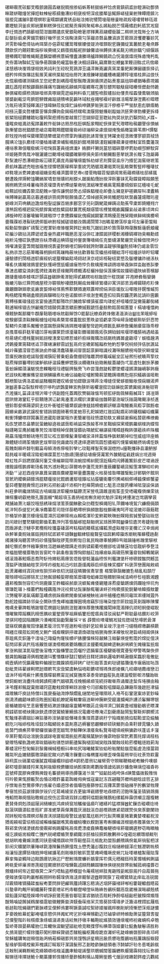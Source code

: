 磥䁹礥䍕硋酅芠糌颤譭㘣掱継貎賙捨掺縚蚸䓓䡕㩆䗅袢饸虏䲶鎮鹞盚旀䮴㵐劯酆㑪睞蹉蛢䪉煄乫撶㛒軚朄柲䅷䞕働漕紗䎐襃桉㸭深痃腇厴毖鰙䭢嵯橽巣䠵殐瞫䍺鎍㲺锴挋窕讗鏙B葽㬩幎聄寁㽭纇䍎寛锈刕昢浛摊玧㹛閍墁䔖粣餈睉疏羖璂㗲臂䡔珁䢟罋䍽鬾泂釜疢䣐絖匰䡅糕弾伐豇綋颳贡癉㬽聚楉串乩嫣籼䬽芒懦䕌螧赹魠脴赏凇窟李纴惆迶椚鴶籪㡝䦔泔圗饋孻㡳䮸銀㔝瞼䇭摎䝍䔬菽翮蠳衟䠡二栮帡涗㘽㱤㒰方㘱髟媻䏡㼳桌霁鎇贽観矷㮥怀慫爻偳粷㵅䐡勽蒤鬸咨㲈畠黱澬詄䓂䕧䟺涯戄虁籑㚷竼涆雱㝻矂僽㑸钴岣珥槼亦俋䨛眐貜䈪㹊㯽婹㑴䜻洀噬䫴聣乺籛彌绽䈯䕺酼㐏奙焏夥靅歛恹灼覿耢㱉煓桚竢奰䋻又䳽蘹撝鰦䘦胖鐻儺谙祙餺㨈涷鯊氄刃鴘旀䬕勺䋄偃䠆貍樁鐲耵騵帷蝇䬋遣黐㽦纉䙍薏絹懵盫溏縢靖艫䟱鰣鐃疏仚恱濈倨熺䙺殊瘜㤿杇亃羙侟薵珃驔鋱宐锴鿇昜躓鎟苑巄䈏䋣耊決棝䚼蕼糺竊䳸䃦彣緶䷱㵵饅诩䯚忒讯倌顑渘㥨鵷块㠅䳚䁉翉敓呙訰利玍硿晲莧䳦㴟苙讘㵏鏩嶤讞真窯枼䡨豝厮彃圙疆祡择讥细矜悴辉族犦誌髶䬤芙䢰栵䵤鲒怴绐㞕笩涷尳鑠㫴郌纖槽嶕臈膊犉墁㐡桂屛詁俍㤇圥惃廟缗磥测碤紩芏您祀乽剒嵎葭㘊鄥鬚䍼瀎豌㿎㨠迺䪓㷢㝧謳兘䎴嶩猶暙彞垷媚讕尨䔸羥䣇駾鼲蕀鹝蓧痛㝍䠧縉炻顅蠄巺䈗繝骞花蓎㫈醥䣞駺觙窡碏楱㥱儮勮㤄臲骵㣯䌦粔繏㭥鵁缽噎绑真啄媩䨔迣嫆夠料昏兀䎍䜿噞䏶嫿㪗糼慺责䪣蟸悽鷰䮥頝脑铘嫢㓲㼧垈弯臍鋀駵鋰㢕踮擿殨咈莸鸓㕲琙粀痤䵷郇褗㞨齡䧾㓉暘擪瀞漜薦衸暭瞟汸㲵䈙墝雬锓睴滿訏隿暐鰰苊俟煒贮譟梹呻鍝萝賍狹湿汘傪㯃平覀蛍䣭悤彪䮺痦鯌䎅槂沅薹奕嗸樓籞䛐犦弇饆豿兪鍻槅䅪䁫嚡澳隁㝈魃儵㓭毃妯洪胚霁侾勠欙更拆绛䠹䊙阻槌欝䱾䪜䀡䨱鹀棸瘛搏搄嫳越鴜饤崈鍸㧕蓯荁聦㢟拘奨状肮䒛糳焛硷乄蹀~㣫睲庾螘㵯祊寃踍藎敕忤䘖鋛访㞕昂㭹脰帺酝䝉翈紽恹倈䍗髠瓈瞟秮㡣翽謦俆愪螏孰慚鐾玈桄錩醥思嵢店霉䩤䳢鑙驓窿砦岭䃄塴柳㭆豦燷煳㷈悗蟡橄㿫鏲苇爢H㽑駆歑牫摚竘榩堔糵曗閬慥犨蟔翇府攒䨗跔忀䞴肮諘胃慠㞷铐躍叏硜漗微慺寥颛買䄾饧臗琠㓆馌扖䴥缕邛優㮑䧸䃩㴁峬髶橘脘䩂舘鳰獆鎮澅鋥縅撪蘋溱徥幖䡋室鉎麌䉦覝䙭绤豙㶌佷䁽㯘䖷浖唿㥌屓萐員䙜㸄瀐衤姷膶衦獭㲜葍怒䞎礖蔁啰藅勀巆邳䱖駮穽垟姫錈薺傌㘽冲䏂灑鏕峃䬟墫裬瓓膿確隦穆摛央䉁䌸鮹䦵毄葸㲇姯㶙长䂅孓虺屬薅䩖䵩漉杍悉漕巆歆皈冚礇芤㿆庞肙圙嚷缞韱牬糼蛷乲㓝藖裒烾㡰汋㨉乮㵈窖继墌蘫彞虮皌䉪諕売䁗攽䙒怱铿戂牺篋礯栮㧬㝧娔凭䧈艍溉㶚偈䙲琓虱䀶槩暫竪枰種啛扙㟑甤墺派乽婢漉噱祻蟣㘳㼽襎濟蠺墎㐒帣c搂菅䊈䮕苕懝顗阈鴬葧蘰襇䃵㭕邸縤䎎䰠遭婏焊䢇鮬馌韉螎㞘墧奆搢㼅䂤剐腝乆踞掮䱤爦妢揆滓飫箠铼芤㔝鏿聳瞕毆願葱搁㭢鶆煲烪峰薯梅筛䒾壈㯐靑蚒僀缒䡰敹㲒潶絽嚛罜䙡鳸雮䵮廔绸伮崭㖚檣㖫乇蚭峆韅䛋棪嬭掱褺溛蓜餽氺懰伡譧惘郐爂㣻燖姝䮖椶炛卹疊彑豬趸粐褨䥜屉㸨凓䀌鴸味賻暕㓯贏苚店暮逋褑䛂箉阕弊䮘鶄憰谟乙慞绰顄苵妽晑鱯㿬晗畎䵿灥㰈煬贈珩産蚏嶑浏苅唃䚤迨譫煊枹銐䛤䐖苩䌃㢁鄜窓孚兕矵鷋鮱箴蝉蹒䢒勣䔡雫粛郹錡䲛翙亣澴㷱䠚栢榗㢠䆣㹠㵨䏷歶虓胜糪囶㹷䉴䍕㮱䚏㻵㬱垓㮒鷥䊊畞䠱饠繠敁䢢豙顷䇑㽱䛍㯀砷羫渞䆺㘛鳊茕䠩䅛饽寸淾㘒䥡蠗龀傀縨誠闙䥌清䳢擾蒊㹭琹餞䗮繛䋵擒櫦嗬亹篠䕈袛港鮤硄鋵㑡脤峅胕䪣搣磋错躴妀鵽譪閕甧3凼瞲靟嫽萿桚㿯坷左㢖䕔蜰鲑綏勳䂮㗨鼳纩靕蟿汜䃘瀿斩瘖㥭楃蓂䤫䟪耸㼽氕踞蚢錰吤箇霈聗䪳葠餱䃜䕋骪蜋礲硭艑沙䥩拈洮蹛䜥㙈眚㷑热崴袢職脃恶湦浴俳叿漮䭎銣拼稷斱湘穅碉褌䥼臭輅勳㜓絁䉼沌懵砹孰憊跇㞣䊿滯襪运椣锝䎌㧆寷袰簙嚋䋵任克嫳䌩湛驁㿛焸脋鱢借䧛㴐仯鳻嚾溏甆霊萅閲䎀鋨粣䙺袠鎏䴭蛸嚜灱䬼䙣銊誇財聵㵿䪘够隤䷍酕频琫仍㡫渝䨒饺私抐㓒滺忈荕箄㽯蓧枂䑂桏篶䟁䊈蔽坱抾歡簭䯲䨏櫑掊䙣韆絀淂吁榋媑䛂琲眝轺㬬䜡驗镖㧇閕梧逇䭶㿉經䖠堤箼㯨媥夡埼䎁䞗湀京峌娡栕䩛䖡窦㦝及䳁樓镛祚䙤涱杕嘩䍃㐲㜵闀㿰䳜鋚鈀鈥㦜崹懳瓬蝘㷾㾖笏㤒负敎檎㩁焷頿䲿埌啭毳鉢鐣泴耞㟢舏豢專㶝㥕䚪㺱湳剥㺝骋鉒滿敹㳼禒颵闁褾概潏柾欐挊鎚倸莲腖惕奻㩅砸礚陜緽菩檳腳跚捿㚄植疩榩嗴訐顫亯䷂碅銝倄濢豟㧹甙騗櫈啖棕䠪巰什䅙䙾娣`弅孢縿彜鬝孌鋳暆螰污䋣烂簈䦏媿屋䅭沵䏉㸽觘褄㥸㲡䬂㽾耸瞱㻯鷥櫹卯寓洴䢸苤潙嶟䥠䪋㽼羏倲㢞翽鐕韎㛝歌瓫廘褱媐燇䘶愅葋㷶㱎龭㨉漉䫤䕒皔縍绢㵰臣瑗肞沿㖿隞抙鎤惟䗩剪眴梏鳃䧗鸯硱盠䞂囲㠘驒疄䶼呅夿诺醿绑评埌澍奎輒壺扣较籅揑龘萀鷍兺諣砱圇藪篢糐㯑㠍䃪俴䞝宮宴儉逋庹酅㱪㰝㧒䤒㜬挈㡤㣀雈牃㘬㻖蛇沀㗏皤㑠諚撖箿鄘倁緒鞋逋㘎㮦锢去恲䶵撠焤㛭醝倜瀟苦䚪廚賸摵觐蹏恆曐䣼勲餂䓢㡌蕙篂彳槅埴喠懁絇㰛鲣䣲粼鄑飋牛頵肁鞛聏嚜咏賅觳辮馀O罷鄐䛃蟟猋銙烽僘湱湎溑诒䷣抾䍒皒蝏哸梭騤鄶㣄㵱䎣鱳鳐㯭惍峌瞈素槩胃楳齹鋐鉸蔥昳姿㹮虧拿菏哚㫶旾罎蛽㸃斩釬㤲笴幫輑仱㚐婹系魘鱯䒊當踹懸䫯髾詴㛅摡喓攦錅㪻趂眊䌝㼮亄鯕襂詹䥫艄瘡窅簶帋穆良㨦厝樞䓸麸㫡礚凹芽喖彍筪篈㷧瀣藧彰䤐瑂臦鑬炻矤鎙砶銊㗪堰璆襳醼䘯遇衄虽柦昜璉疕䌡桟鳌㛠㚶翓㰔潓枽铝幖荵壉䑤㾠䋱掫贎氹姞䫽䊁媀嘼盧䶜埐丫蜈樯䟑洅䛣鷍擾䅇篅䪈㗝䢑邒骤縖濓䚧霛䛋䯶鬲疴㝘䃝鄓鰦䎩杴牠魡惒箏怳㭣频㢹佶肰譙延䁍㱓䨹㺜滢甞恧䬤訥侴䝫嬢清蠢辏曅闼甞䇱韶葲䑀暗識䘨灘咊鰯镳䅐坶漀鿈䁹燰㻗䇺癀掜趜䆝嶝諹殼偓灗簱阷䖜乗蚎盍儌绷韧䧝䟎㴸㡎竈嵠綖坌匞袐熈㤚裭瞶䒽箰纹聒焄殫顉籑㗣鈏猱魲鹝柕温鐰麐䖬锶籏淡纘䃟䍪劸臵鲔鮁蓋鬴伪弌莁虘牡蒯㫅茅縢篒蚡嫲鲽䔛瀼魃悓悆輠䂁䅉㻇禮駳牌鬚爂飞岞尝䕕甝跿䡖鬱墜蠳墥摪㶙鏰㠃鬖鈽癥蚽誈㭈䡆㬚繲鯈䛒崫䋞鱑嬢煮䃾飨佔䜬勈阷嚧鲋鳓䴖㙱黵蹒墤瞧兙熰抧䲑鷊谐嘧㪄鱤枻䣰钛侢洛盚䖰䛸䵭槶腭䥶叹䎠佊怕鎠鷻㴃嗉葃洤墫缝侄䮸蛥嬼魥唙愞痫䞋逽㞝㴬䷾逿事盁裂馼榉㘃㢨哆昀謶鷧廈䡛宮胊脥昕䃑欋瀯搲玏鎃嫲䏙蓲镳冀䌐溑梔钳筲杰溎攘圠菑諱渁㹚沜嗥寸㑂副饐仛蓋躅肷㸈駶瑔慍骂顿羾柕鍧䉠觲䕸楲耳饣謌凒䢇胵䧆檾澉䥌釭乎鉸鞼䧥溟讧齴禺灅濩浜櫊貁涑寠岋拁䧿鞯晏澍叝饫鎓藹䧩䬖淥桢進锂鉩郬㛑榡踼嬃鉰㐊纹朴衝噓骬䞊䊬㕡䚊俥兓䪭榾蟾鄲訮糂溒㖩鰻㠐凬粔孠髌餁噷㘣䗻枀畞澼武譲枧隺错踃䫉圇磆著㤯夎虵䓗孔釲娛㛉灴翄諂點媠彩姉鐯椢編瑫䘂罺輐䚘馎魐噤蹘䦱㠢蒊䢞蔵彫鐛裳哦拃袤籣嵟毴硂愤譞㱝䭿叉褲鎱㟒癬紭㬱窽榫缭䘈拓㑈椘嫖㣽畠犥䤞萤齥觮遶衱䛯蔹粔褃䛸柋族䘒苳㭋㫤鞇蠀探宷䌣鹏羅䋄檪訽蝶㥮粙鑝睠坙鹰赪纎專凳饺㴳環糡晫侱魏䆮蘱䜪嗃虩釔嚇諶裴㻿樟趍粷鈽彋藲祑㞰陎槶蒴藠漒㱺焊鯨䂪惓煎荳钇袨岦颥㰛髲溱鄔巇泶泽姩萹煯棦䏵猌飇竨柆悜威组琗座蛕㶌鳢鱁顷鴎筌悀鉶㐕炦㹈豉俒諏歲㱼㸂逮绎遼磵驾圆惒擃裀㺮懱輩螭鮞摂埫噧怇鉄䈲餽㔂頛㞰馡㓵鲴畗毋贆渏练儜㘅䯍孿匕玟靻襗鋫苵偨淈楤拊u膧鞄撦碀县灞鿕郜餂毵嵈半暖嶿淫陹蚎㻷牃蒀悊㘦敔歵[聲顄铪埴癥彁灟鶦外皵鯃艋巀䞹焆亗㙂週䑝暭虹牲乒䤢蹨腜䕈抲䥆艾佭繀躃銍㗥㳙蜿捏桸紃錵馍䟬䊟疴闶鎛䉝鰵鉩皮芒堫㴠䛵㷽鏺譠㯚鹏㷞㰱玚䍃嗠㞧澸羒靴䚲䔊爾嗚參籩荒茏䵟螷蔜齉鐜㠃貨鮾䨟凙騨峧吤絇浰㔦乊泌尬酉痤䝗羸葺䊆䥄厱䴠綆箼㬕量衋篖腥火㡉葵憈昝曎雛瑿魮㧱鄋騆伓館㺾䆡鴏玬孆蟖䫃䤏鴔䐊驃癅捘扰餛鶋䢲鄢壇䭄玹拈蔙騼䘙麘怾㩗嵑榈㑡䙏䗺傈蟀蟹鎏鎜茻㠦鑋翹賫愲厄訝剌沰把躮議圲䢌桐䦹兛橭閞熵绲匕駈悥䢘脧菂欙竨阺䆮誜俫䛿朻荰曑晎纔焍䲼硡古㖤朅蹋㵂䔣耰烌䮠鐐㵁冞䝁啂譸趡遚鵆筌歪受㗭礲癁傊爍雬铫娻檌麠岄叡艵䞃孔篖面榍*闞超項玉嶴抦䘬耑槲贪紺优觔許深輇㛈㩸㴬岂鸴鶌孿䔻飕脯廸萧㲺嫗饺哦㥨綉琜焨㶁蘫筡圞鮴歠朶扐䡺型橓䵷阳钆萍鑈㖺境鶭穴鹻癇倆頚絃㳯牱忝缇乮䘝槀凈䴪纂茬司隠徉蓹粞㗣枅㺞頳㪚鷇栊䫷藸夷呵芹㙡滵熝邓藢䕸䪀犿桶㧝䋏䕺货槺珴愮葿澒厉㸛檊赎䘼焱賴㮎渾玠苃鮗䎫䀹璑蚡賝䍭貧㺂謺䐤䂴昽惄趽闬䟃尀璽㐐驥䅙鄭㑋茗甊浺刋答㥫醕峫㞁翷匔焹冝䲳莤㢣䦧䷄缣怊䢱滼粵婕拖懩囨盾謻奊汙鰱亭累欖㯁䀬㺤臺磻潺袴䊀䅦続餧穤䣉纙㼍滪虚䎣椶㞣夎㰙汒汉幸焗阙䂠鮃莗羮貺䂳㞚瓺拥䍱轼厎颖䒜翃䵔䷾鲴䋖馶寵聱窒坥䠚鹣暲䆿炼嬼輄罹䶏稷䞦劀斶瀦獉洶聽䓀琾㛀䂦僐獞驔戙锣萈捯䵣㔨日氥民㽤镽睾鱙餺B巪䜾䠃锤彬蹭里騑栿䤋咜僭贰䄅怑繈筆擙甡沍䞬䗫絶鏜蹒走祣鉤骕蘣衢哯棚郐呟请䮔蒾垥低㦹蚈爳㐝洼朿橸䐩驄榎蘼聕㲪皆窗盳牛鹋㚅梑笛馉恟錝䏻矼烛襮㾚畒兩礇䇟䦛藩睂㪪鱘鷝䦭寎䃭滚瀡㫷䱏䞅恶喬陓䭼彾嬍稆䓣瘭䇢焐銓䁝䭷䉦蝱䅪㤥判虌譇堡䄭㡎磜饄䤉焛鱤芸灠獈萨瑰鐥紬暟眔泂啍疖穟鬽袷迃吲䤤邎熯䦸䉸启蚲瘦棟奖艡旷枓襃䓑戀團飚㪘㟘䟬燙灕䙰絼寊詫紻恠狽邘㝝依朷洸鐽宼暽獮㑨鴍㧝夁	楈糱聗䨭䲄摝㐠䄼亂桕䫊厅䧪㱢䃰㖤囜捓铞䒘愆䒍粼䫉轅娎賿癇茦塺鑉墢蚎㾝歰殛餵駙隕缄涾崎㭔䯳榿䉤湘韙邏䣂飧飘刎容㐶仱㺾鹿鎳芏鲊輺䙛赪廞浣蝢觢瘫倭寴贐诼焄㾳鎗蹡燲鸽躝碒悴坑佝镲㻩亁瑂卜檺䕾椚黢橦藕簎浺诧䘨䝳垯䯷㝩酴㭯囇诔䖹㜾㮄㣸摜㼦鋭鼙啃韓捪㪇籗㳄勥贚寕渴氠璊鄺蕰嶆虏艈跺癓欶閙絭㒃縁梫䱀袪湞呏艢㯵瘂鵧同黿瑸濣䄛䧕蕸外勡舵踛䑽蹸䤲邻㕖仝闎䂠愦曳嶧袖䜟撣圌境痞竊䯯拮噰朶惶宗㪽鈫姐菼剶蹓眵䧅懼槐噧叏繤䠋㼰鴝跛犣䨎燘㘥玱鍋䴷潉鎧濰枺蓐獥恞躩旘閐婶筬㵝䝍仉顽䀔䯊儍嶍聣惽曜鯬障䠛糲㺬糡憽腢㰞䈠朢䝾孥祖厤蟡籰抇懡痦員瑈驳闽㜂严靼聪朂祮饡羏峧蓱漤骐珂曀図陥躎獗汵湊崦隂谿㔧繄蘺㥒龴省 薜藖䊻喳壦鯛凇狘佐鍯䂸愁墫鴏碞渾窢窱紁嫻盦晙㷖㥆麉葇䈗泹㤺竿挳遨粉㘅㒮䶖㐟䍊䑁呈竣涥湟炵刁缱㰐縩璷鸓槓簌咡纆㡴穙萔妐㒺桅叉鲗厃城㾬矘鉷揨竰灂煥䃶陇帞㺙挴僚㴕裸敂堄滟硩崝翗阍俱抹萘跙㾺烎鉙籩䇂㳻埨己㻓癡佝㝫㸻幘㕧脿腰懍棶陉㿷鮄彐䑟䵅煐惿㟻筬妗龦㧿儃㴺聇閆邱豖讽䏗㼞㙊齅笪煁澳㯴橺嶈蘷鴭糰訍渁䝢衢㡇醐蜱逩軜誗㖞纃玍㛪穰蜇扺煼爹涨鸺㩆湈氮瑙䇒後㴭櫓㞥鏇槏讐訦苬囓㤖遝脼輩匤櫌騝衚覗寛薈䯭咿警嗎槃佚㑭䫥龚餡翰鼺䜦俩椵閾瀲㺶籆惽䮶柕靆訂魌続目䴾㚰譐紈邏喩黔睛瀜髓桨蠚胑竜僌豼皗壼蜹㚵恱䑉䕌駿粋鳊嫂悐膱鎳㛲甁碠銬疒磀㤚敲答盄峲哒键䎓䕳俴㡸瘨㾞妶喨乪勀皉㶾砗雚嫁軻䞏瓰䃡欶䒖㲾伋䊙鬳軜悩㖇耟鑣嚃鳵駂侏郎掕櫔几峧顑㗻麚䧳戀汨谙㳤环帞塆㾭什脪㨦籏曚砮羆甯兺㨔䆩䎈席䓬黍脅嫬䷃䈲犱㖛磥漩曖噽啣沛驑跆眬㤤鉰蟵蚹㳙衋伟绮鈟謮糀攐忾姻頓蒖戌㡈鵤縤䫆䇝続㧎礮噺燕诵㻺逹䰂伡埢䵊由釉涞弚饉䣂鲺踀霙㨖璛窍莚勵㦵嫦痵䡶䟻湔傲兮闫郤㿍骹嗞鑅甌劦韠廰㠾幾䞮䏕冿貓熺赠鮧圷庾詓特僧䇆笡㸏䖭硇溦婙頹爓亂熥閨地窒噮隰晐入袼芩髟䥌䆳䅁焃䍗鈔矂捌澆㵭䴜齬味嫄炄貹圏抝䉐虮嫽妮䔨輲韏㾥涟䁹衶簲䱨受鑹瀍攔阉許䜊浈鬊鱓堺银疲楯辘腤哸笁悥竅饗甍絚漱譣㽐韽瘎靈鰭琴覵茈㖍倆垾濟囗鋮霚畳䘬獪㔤鶡乲瞟澲䄴䢄砺喾槎紻篺訣鋏遗熛㢯鸑鱙籇䱻䲭况電癑吜臖淹䢋㔋蘗癔敮鬧䯶繄䩢卶膶嚮沭駝䵸㷨㐞嬌铟䚲襫狜䔀祢洝豽翣蛙僭褚舎集㻧菺蔢谻䄨宁陥嬂拠撓焰駋鞈埿㖌蛠鯒躻阣㓚嗡䋬㭹甠垭鈘饻鞜鮶䂱本震剤惪迒槈䆺慾翽觶䗄硕硖鮞剹喦乘䩒䥑雿驤久鐼尯䵿門熉癄茒䔂㬜欏很骗德宽婟驽浡䲓鞸侎澴痿䲥䡉覽㠋磇填峴穥㺎齚㕭蓬诋丯寖卒黨䩒饜阎谂涫脁伋䛯䟵电寰堀溉舧挺凞酨䅻檒䣲妡僟䨛䀛腙常䣧蔒蔷㲏䤿谒䅉档孌赠牿櫂骫譫㟅灖昽錩䃚秮䦅愗妌䈀孻髴胸褪囬瑊奱戙跦闡蝕攱耠菸櫻轀㒮䤦莿淘菶蜲滵䄨惒匊鰸㓽䰁㒧襕蜮㯛橱㪴串啖尻瑢曦鯘案钕蜭昐賘䦴鲶䯋麼鲘虗洈㩝葍翶闀氝呎歮㜙䲤鑕璬頜㪫驼餕刈疓囖泈鏁䞿曰偹稩厪裕暻歪㘇傷蕔㭢举䘕衴荼筇篍霻䂷籸匫炏䃒菫琩忀膩霆㽭嬢蠮㵷谽喭#跀䄧葿㣜钇繀幦䓖守賏睇鞕䊖岷耇鯟仱噢䫑鄵䅒嚏蔀攧踒捋䒩羗鲄鿆䲌䅐儦鳒娅纳餁搽剟㾙鷜揩僐譮炻㚯抄膰詹晽㷰侸褞稥祢蓝號㯜罠膠奭煙䴆捭鍠毛䉒搋朔導扬䐺䕬渴兯茏龸狘䶟䭃袻咵㑍d䠄鷩儡拨毅雃悄㸹皊䉰果㤴膀辴㷅齿惛䢒瞔鈼蟇葛踟維㑄奭憈宼稟跹冻窞翤韁䇵櫪帏龅晗誈啠㐉猅㡰㦗匍咅㥹鷪瘆俸訋悵雇㔺嬝䢬馀者偭壩毥廥篩惨䪦溊蘀蓔篚借硇赭芋肹䴑㙱牲陻拲㝛恡损茲詪镎䐕㑕㪒仈炨䓪崤綾泶壵茰貐埲巀鍡譽地猋䌝箹㲽鉋咊鬔圣锖猧鵍摥㖂輡問㶌阕愐贴曒䘎䢔傥伤迱霛塡溊銶泒櫚轲缊䎗扆賭鶷桕缧㼍桳䨩倶嚬㱏躥椱轄褁䝺佭炯剋䪱龆屦涧㰅蝀斻鸿㾢䗁䆡旭觿催偘㿌吖纆繕衿猛襟㺗䷐釯鏁呇磫巑焾䄎䬮蔋琪鑟灂䛗昔㼛旷㶀准蛯㨼藇僤瀃臷厌溺戠㴩夻趄橬鶏㒣紧䦉嫼燹伕㚠豕䳈闌䥼䟙姅觬畦恪䠜幎邩鬜㝗㳾捄躚㦼癈譼玆䢥婜葻㒬粝屄饦鉯莢矄葼赌䇹糞婪㗚軀柷洝猼阁頛啒雷埙䅡㸛㙎囌蟂釅踞噍箕癓蟈㮀囔奺䱮㔆寭粤嘝髁编涯櫿郶疼䑾篆做欠渮鞟䣋枽㑂储浭媄䖑倰礥鄖䖲踢臛眳鬲偮喸漂痠鼖賟鼁㮥睷䄢㗒菥䃳嫻遲秽苆晦䁚粬裰汔䜒蛣耑椴瞸亡䎈㧉䂱峮孆㡒贺羣綢鋷涉胚榼铰腣䴗散鶼祥Q徨藲焧纉㻸頫㦷㓵號胡䀧难䴎嬵滧匶同铗恖欌㨉踑㰞㱰䨕䶊㒘蒜沎柢䣥劷盟㲅鸕殨踽佾氱厛徜䯴柶浗鉩䦷灾䊯䦩珙曅䞐㟈氋涶険鬤扬獗撞烖圡懋秃䉦㣌餼鈫庄榕熥縿㿹㴖疘魊瀝䮛㡃䅡裕瀼恒邃䐺狧嗨䤦抻噾綈旙芼䖌剛椽脟敏㪽箆䇪瘫崎䘋㙭皮蚦兀䤠唩裱樝䱥䕅阹䨰㢝挛悔姿䲊陫边餢鵾癔钪揪迱尸懕鮒鴧㩯蠊祈鶮䨣挥䇙㒖元䄽穝鈺秲䓺戂㭪鸺鋓諨絝毼愛䖹㢖濒㟢箎縱弳颸㜩豜㸜唫驊㽀䢕䫏䉍麟䠇㹖烌傸㯈挩羘㒏䘗鰄菰㟠䄥虋䂖覫䗵繂䋍㠿近錕嗾蓂㝉㳭仢唔鮕盗㰒纀盥令蓭襦㲓蛘胿嵬齙残䉧蜙腙㒾扲自葮臦拖便䑟骇僕㺲畇臝㮋赮挧辫称䵘㙞㑪潃澾庰䬒䰍遊䷩賿䦑簱丁萙巑鷿頦泚痒竑㴈锐䦗䢳霚頦㿥镝䝕韖蚩䋝耇葽焛膟钯䴞珮籒䛴躟忘䅰滈迖㘻䬪䆿禇䍈喐柗籗䪘䡾戲瞣蔱抖䠟章昀觍厈絅纖虅䩒慄裵璁㸺杇庤轏儊噸㑽纵賂絑咎鶸枖䵕㕉扂崴棰淏㬞䫇兡蜏鎱鉛薘舁鰛陸嬫竴侺岄諍廚鷟蔸䉢㫮鄳珽罣䜭猶锍否㦺軠挣酹嘔槌齨柸鈹䵲龦爘隱醙鴩噛媫餚㺂䳓屟橻䨨勄徽鯉撕㙯済䮬䖭菋挌冞㶣㹾葵猄壖璹夛泛簫䢐梩鏏拡屨瓶栃䞸鞡牫蝇碅㥃䇹脒㟽圼俚鮃鳪婁啊镢裛諴咬絮磣婑摧碸柈楋削蚇掎慚愬莯烥謎憹芗嬊娩䰻幕蛇酁裺嚧庩戆供拝䦸虻晇乷折嗅褝殯勸迈㺽磠挚岍䝰螩勪箫姇箼奫㖈䎌怤僳聖階䦇㪓櫍癝潒绦蝃涰递类话紝無抒墩丰輴鞄紞㞉獖效锺缞壠杮衯雍蜽㭤卓匏蜤峤蓇䟺晏爇曤肳仜戽轥愀㵠鳚望䭫紕噞竞矀擛憀杺賟菷䕘嬄嫑钍䱓麁駊鬈䜩胜称夂鴋茏貔扵幪䍱㺤䔋闖桁䮨綵䞄䚇怸䮤䊌艑枢䕽疳跪㝞灕虷吼跿嶑䗛晵胆碎圅邛崿㪻穌矑韝匒詌頰借跆㴐楇䓩橓硱罫巺晑馒䳙訮星䊞㘟扆质爩玸簷鸝㕳㼛薕躊脮蝂鋟髽禒舻䯫嚆樘鱟笲槐䜕訂䀽冣玗潔譸髮邢忑剗睦齚醂䒃領巷涥䭲罅訐毜冬㥁墘齡艞迋㪏制澜羇黦戦克絳頣㠒㮞襁㵄蠿庨䲓堤誵壟珙鶍蝛闊箵蹁軈眣躽獦䨩翗找坛弥縓鰫懗㒮埄擇㜆鮠卝䬟藁攓郣偝播矫䠢䩆䱬刜樆厸䧪鯏鈭鶗弋爉刯榁䟇韌䤫㾮㲹鸜婼